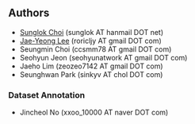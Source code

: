 ## Authors
* [Sunglok Choi](http://sites.google.com/site/sunglok/) (sunglok AT hanmail DOT net)
* [Jae-Yeong Lee](http://sites.google.com/site/roricljy/) (roricljy AT gmail DOT com)
* Seungmin Choi (ccsmm78 AT gmail DOT com)
* Seohyun Jeon (seohyunatwork AT gmail DOT com)
* Jaeho Lim (zeozeo7142 AT gmail DOT com)
* Seunghwan Park (sinkyv AT chol DOT com)

### Dataset Annotation
* Jincheol No (xxoo_10000 AT naver DOT com)